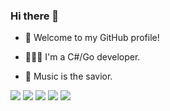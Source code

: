 ### Hi there 👋

<!--
**egandx/egandx** is a ✨ _special_ ✨ repository because its `README.md` (this file) appears on your GitHub profile.

Here are some ideas to get you started:

- 🔭 I’m currently working on ...

- 🌱 I’m currently learning ...

- 👯 I’m looking to collaborate on ...

- 🤔 I’m looking for help with ...

- 💬 Ask me about ...

- 📫 How to reach me: ...

- 😄 Pronouns: ...

- ⚡ Fun fact: ...
  -->

- 🎉 Welcome to my GitHub profile!

- 👨🏻‍💻 I'm  a C#/Go developer.

- 🌱 Music is the savior.

  

![](https://github-profile-summary-cards.vercel.app/api/cards/profile-details?username=egandx&theme=github)
![](https://github-profile-summary-cards.vercel.app/api/cards/repos-per-language?username=egandx&theme=github)
![](https://github-profile-summary-cards.vercel.app/api/cards/most-commit-language?username=egandx&theme=github)
![](https://github-profile-summary-cards.vercel.app/api/cards/stats?username=egandx&theme=github)
![](https://github-profile-summary-cards.vercel.app/api/cards/productive-time?username=egandx&theme=github)
